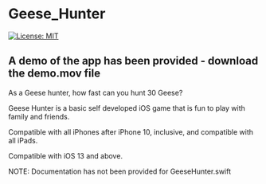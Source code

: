 # Geese_Hunter

[![License: MIT](https://img.shields.io/badge/License-MIT-yellow.svg)](https://raw.githubusercontent.com/AbhinavGupta2002/AstonHack2021/main/LICENSE)

## A demo of the app has been provided - download the demo.mov file

As a Geese hunter, how fast can you hunt 30 Geese?

Geese Hunter is a basic self developed iOS game that is fun to play with family and friends.

Compatible with all iPhones after iPhone 10, inclusive, and compatible with all iPads.

Compatible with iOS 13 and above.

NOTE: Documentation has not been provided for GeeseHunter.swift
